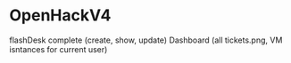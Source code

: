 # OpenHackV4
flashDesk complete (create, show, update) Dashboard (all tickets.png, VM isntances for current user)

